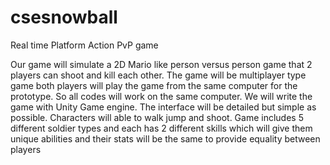 # csesnowball

Real time Platform Action PvP game


Our game will simulate a 2D Mario like person versus person game that 2 players can shoot and kill each other. The game will be multiplayer type game both players will play the game from the same computer for the prototype. So all codes will work on the same computer. We will write the game with Unity Game engine. The interface will be detailed but simple as possible.  Characters will able to walk jump and shoot. Game includes 5 different soldier types and each has 2 different skills which will give them unique abilities and their stats will be the same to provide equality between players
